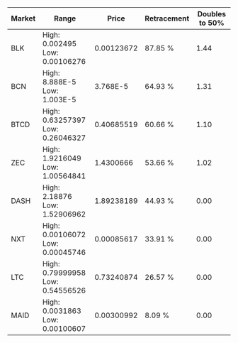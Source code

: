 | Market | Range | Price| Retracement | Doubles to 50% |
| --- | --- | --- | --- | --- |
| BLK | High: 0.002495<br />Low: 0.00106276 | 0.00123672 | 87.85 % | 1.44 |
| BCN | High: 8.888E-5<br />Low: 1.003E-5 | 3.768E-5 | 64.93 % | 1.31 |
| BTCD | High: 0.63257397<br />Low: 0.26046327 | 0.40685519 | 60.66 % | 1.10 |
| ZEC | High: 1.9216049<br />Low: 1.00564841 | 1.4300666 | 53.66 % | 1.02 |
| DASH | High: 2.18876<br />Low: 1.52906962 | 1.89238189 | 44.93 % | 0.00 |
| NXT | High: 0.00106072<br />Low: 0.00045746 | 0.00085617 | 33.91 % | 0.00 |
| LTC | High: 0.79999958<br />Low: 0.54556526 | 0.73240874 | 26.57 % | 0.00 |
| MAID | High: 0.0031863<br />Low: 0.00100607 | 0.00300992 | 8.09 % | 0.00 |
